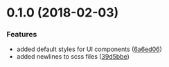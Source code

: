 <a name="0.1.0"></a>
# 0.1.0 (2018-02-03)


### Features

* added default styles for UI components ([6a6ed06](https://github.com/different-strokes/ui-components/commit/6a6ed06))
* added newlines to scss files ([39d5bbe](https://github.com/different-strokes/ui-components/commit/39d5bbe))



